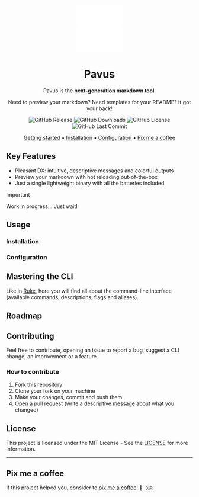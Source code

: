 <div align="center">

<img src="internal/server/static/icon.png" alt="Pavus' logo" height="128" />

# Pavus

Pavus is the **next-generation markdown tool**.

Need to preview your markdown? Need templates for your README? It got your back!

![GitHub Release](https://img.shields.io/github/v/release/kauefraga/pavus)
![GitHub Downloads](https://img.shields.io/github/downloads/kauefraga/pavus/total)
![GitHub License](https://img.shields.io/github/license/kauefraga/pavus)
![GitHub Last Commit](https://img.shields.io/github/last-commit/kauefraga/pavus/main)

[Getting started](#usage) •
[Installation](#installation) •
[Configuration](#configuration) •
[Pix me a coffee](#pix-me-a-coffee)

</div>

## Key Features

- Pleasant DX: intuitive, descriptive messages and colorful outputs
- Preview your markdown with hot reloading out-of-the-box
- Just a single lightweight binary with all the batteries included
<!--
- Configurable, but awesome defaults
- Templates, so you don't need to come with the new idea
-->

> [!IMPORTANT]
> Work in progress... Just wait!

## Usage

### Installation

### Configuration

## Mastering the CLI

Like in <a href="https://github.com/kauefraga/ruke#mastering-the-cli" target="_blank">Ruke</a>, here you will find all about the command-line interface (available commands, descriptions, flags and aliases).

## Roadmap

## Contributing

Feel free to contribute, opening an issue to report a bug, suggest a CLI change, an improvement or a feature.

### How to contribute

1. Fork this repository
2. Clone your fork on your machine
3. Make your changes, commit and push them
4. Open a pull request (write a descriptive message about what you changed)

## License

This project is licensed under the MIT License - See the [LICENSE](https://github.com/kauefraga/pavus/blob/main/LICENSE) for more information.

---

## Pix me a coffee

If this project helped you, consider to [pix me a coffee](https://www.pixme.bio/kauefraga)! 💜 🇧🇷

